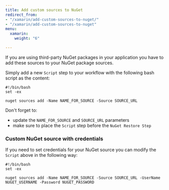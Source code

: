 ```yaml
---
title: Add custom sources to NuGet
redirect_from:
- "/xamarin/add-custom-sources-to-nuget/"
- "/xamarin/add-custom-sources-to-nuget"
menu:
  xamarin:
    weight: "6"

---
```

If you are using third-party NuGet packages in your application
you have to add these sources to your NuGet package sources.

Simply add a new `Script` step to your workflow with the following bash script as the content:

    #!/bin/bash
    set -ex
    
    nuget sources add -Name NAME_FOR_SOURCE -Source SOURCE_URL

 Don't forget to:

*  update the `NAME_FOR_SOURCE` and `SOURCE_URL` parameters
* make sure to place the `Script` step before the `NuGet Restore Step`

### Custom NuGet source with credentials

If you need to set credentials for your NuGet source you can modify the `Script` above in the following way:

    #!/bin/bash
    set -ex
    
    nuget sources add -Name NAME_FOR_SOURCE -Source SOURCE_URL -UserName NUGET_USERNAME -Password NUGET_PASSWORD